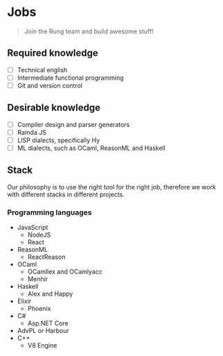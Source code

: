 # Jobs
> Join the Rung team and build awesome stuff!

## Required knowledge

- [ ] Technical english
- [ ] Intermediate functional programming
- [ ] Git and version control

## Desirable knowledge

- [ ] Compiler design and parser generators
- [ ] Ramda JS
- [ ] LISP dialects, specifically Hy
- [ ] ML dialects, such as OCaml, ReasonML and Haskell

## Stack

Our philosophy is to use the right tool for the right job, therefore we work with different
stacks in different projects.

### Programming languages

- JavaScript
  - NodeJS
  - React
- ReasonML
  - ReactReason
- OCaml
  - OCamllex and OCamlyacc
  - Menhir
- Haskell
  - Alex and Happy
- Elixir
  - Phoenix
- C#
  - Asp.NET Core
- AdvPL or Harbour
- C++
  - V8 Engine
